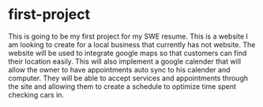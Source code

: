 # first-project
This is going to be my first project for my SWE resume. This is a website I am looking to create for a local business that currently has not website. The website will be used to integrate google maps so that customers can find their location easily. This will also implement a google calender that will allow the owner to have appointments auto sync to his calender and computer. They will be able to accept services and appointments through the site and allowing them to create a schedule to optimize time spent checking cars in. 
